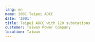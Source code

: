 ```yaml
---
lang: en
name: 2001 Taipei ADCC
date: '2001'
title: Taipei ADCC with 120 substations
customer: Taiwan Power Company
location: Taiwan
---
```


